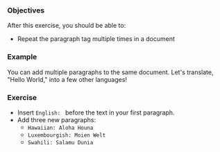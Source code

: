 ### Objectives

After this exercise, you should be able to:

- Repeat the paragraph tag multiple times in a document

### Example

You can add multiple paragraphs to the same document. Let's translate, "Hello World," into a few other languages!

### Exercise

- Insert `English: ` before the text in your first paragraph.
- Add three new paragraphs:
	- `Hawaiian: Aloha Houna`
	- `Luxembourgish: Moien Welt`
	- `Swahili: Salamu Dunia`
